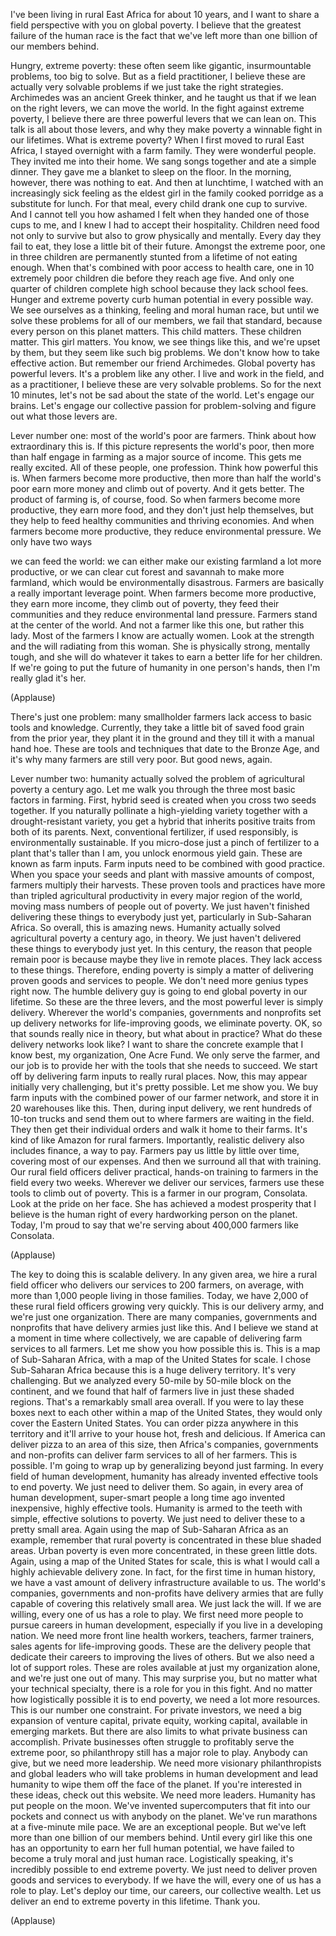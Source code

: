 
I&#39;ve been living in rural East Africa
for about 10 years,
and I want to share a field perspective
with you on global poverty.
I believe that the greatest failure
of the human race
is the fact that we&#39;ve left more than
one billion of our members behind.

Hungry, extreme poverty:
these often seem like gigantic,
insurmountable problems,
too big to solve.
But as a field practitioner,
I believe these are actually
very solvable problems
if we just take the right strategies.
Archimedes was an ancient Greek thinker,
and he taught us that if we lean
on the right levers,
we can move the world.
In the fight against extreme poverty,
I believe there are three powerful levers
that we can lean on.
This talk is all about those levers,
and why they make poverty
a winnable fight in our lifetimes.
What is extreme poverty?
When I first moved to rural East Africa,
I stayed overnight with a farm family.
They were wonderful people.
They invited me into their home.
We sang songs together
and ate a simple dinner.
They gave me a blanket
to sleep on the floor.
In the morning, however,
there was nothing to eat.
And then at lunchtime, I watched
with an increasingly sick feeling
as the eldest girl in the family
cooked porridge as a substitute for lunch.
For that meal, every child
drank one cup to survive.
And I cannot tell you how ashamed I felt
when they handed one of those cups to me,
and I knew I had to accept
their hospitality.
Children need food not only to survive
but also to grow physically and mentally.
Every day they fail to eat,
they lose a little bit of their future.
Amongst the extreme poor,
one in three children
are permanently stunted
from a lifetime of not eating enough.
When that&#39;s combined
with poor access to health care,
one in 10 extremely poor children
die before they reach age five.
And only one quarter of children
complete high school
because they lack school fees.
Hunger and extreme poverty curb
human potential in every possible way.
We see ourselves as a thinking,
feeling and moral human race,
but until we solve these problems
for all of our members,
we fail that standard,
because every person
on this planet matters.
This child matters.
These children matter.
This girl matters.
You know, we see things like this,
and we&#39;re upset by them,
but they seem like such big problems.
We don&#39;t know how
to take effective action.
But remember our friend Archimedes.
Global poverty has powerful levers.
It&#39;s a problem like any other.
I live and work in the field,
and as a practitioner,
I believe these are very
solvable problems.
So for the next 10 minutes,
let&#39;s not be sad
about the state of the world.
Let&#39;s engage our brains.
Let&#39;s engage our collective passion
for problem-solving
and figure out what those levers are.

Lever number one: most
of the world&#39;s poor are farmers.
Think about how extraordinary this is.
If this picture represents
the world&#39;s poor,
then more than half engage in farming
as a major source of income.
This gets me really excited.
All of these people, one profession.
Think how powerful this is.
When farmers become more productive,
then more than half the world&#39;s poor
earn more money and climb out of poverty.
And it gets better.
The product of farming
is, of course, food.
So when farmers become more productive,
they earn more food,
and they don&#39;t just help themselves,
but they help to feed healthy communities
and thriving economies.
And when farmers become more productive,
they reduce environmental pressure.
We only have two ways

we can feed the world:
we can either make our existing farmland
a lot more productive,
or we can clear cut forest and savannah
to make more farmland,
which would be environmentally disastrous.
Farmers are basically
a really important leverage point.
When farmers become more productive,
they earn more income,
they climb out of poverty,
they feed their communities and they
reduce environmental land pressure.
Farmers stand at the center of the world.
And not a farmer like this one,
but rather this lady.
Most of the farmers I know
are actually women.
Look at the strength and the will
radiating from this woman.
She is physically strong, mentally tough,
and she will do whatever it takes
to earn a better life for her children.
If we&#39;re going to put the future
of humanity in one person&#39;s hands,
then I&#39;m really glad it&#39;s her.

(Applause)


There&#39;s just one problem:
many smallholder farmers
lack access to basic tools and knowledge.
Currently, they take a little bit
of saved food grain from the prior year,
they plant it in the ground
and they till it with a manual hand hoe.
These are tools and techniques
that date to the Bronze Age,
and it&#39;s why many farmers
are still very poor.
But good news, again.

Lever number two:
humanity actually solved the problem
of agricultural poverty a century ago.
Let me walk you through the three
most basic factors in farming.
First, hybrid seed is created
when you cross two seeds together.
If you naturally pollinate
a high-yielding variety
together with a drought-resistant variety,
you get a hybrid that inherits
positive traits from both of its parents.
Next, conventional fertilizer,
if used responsibly,
is environmentally sustainable.
If you micro-dose
just a pinch of fertilizer
to a plant that&#39;s taller than I am,
you unlock enormous yield gain.
These are known as farm inputs.
Farm inputs need to be combined
with good practice.
When you space your seeds
and plant with massive amounts of compost,
farmers multiply their harvests.
These proven tools and practices
have more than tripled
agricultural productivity
in every major region of the world,
moving mass numbers of people
out of poverty.
We just haven&#39;t finished delivering
these things to everybody just yet,
particularly in Sub-Saharan Africa.
So overall, this is amazing news.
Humanity actually solved
agricultural poverty a century ago,
in theory.
We just haven&#39;t delivered these things
to everybody just yet.
In this century, the reason
that people remain poor
is because maybe they live
in remote places.
They lack access to these things.
Therefore, ending poverty
is simply a matter
of delivering proven goods
and services to people.
We don&#39;t need more genius types right now.
The humble delivery guy is going
to end global poverty in our lifetime.
So these are the three levers,
and the most powerful lever
is simply delivery.
Wherever the world&#39;s companies,
governments and nonprofits
set up delivery networks
for life-improving goods,
we eliminate poverty.
OK, so that sounds really nice in theory,
but what about in practice?
What do these delivery networks look like?
I want to share the concrete example
that I know best,
my organization, One Acre Fund.
We only serve the farmer,
and our job is to provide her
with the tools that she needs to succeed.
We start off by delivering farm inputs
to really rural places.
Now, this may appear
initially very challenging,
but it&#39;s pretty possible. Let me show you.
We buy farm inputs with the combined power
of our farmer network,
and store it in 20 warehouses like this.
Then, during input delivery,
we rent hundreds of 10-ton trucks
and send them out to where farmers
are waiting in the field.
They then get their individual orders
and walk it home to their farms.
It&#39;s kind of like Amazon
for rural farmers.
Importantly, realistic delivery
also includes finance, a way to pay.
Farmers pay us little by little over time,
covering most of our expenses.
And then we surround
all that with training.
Our rural field officers
deliver practical, hands-on training
to farmers in the field
every two weeks.
Wherever we deliver our services,
farmers use these tools
to climb out of poverty.
This is a farmer
in our program, Consolata.
Look at the pride on her face.
She has achieved a modest prosperity
that I believe is the human right
of every hardworking person on the planet.
Today, I&#39;m proud to say that we&#39;re serving
about 400,000 farmers like Consolata.

(Applause)

The key to doing this
is scalable delivery.
In any given area, we hire
a rural field officer
who delivers our services
to 200 farmers, on average,
with more than 1,000 people
living in those families.
Today, we have 2,000
of these rural field officers
growing very quickly.
This is our delivery army,
and we&#39;re just one organization.
There are many companies,
governments and nonprofits
that have delivery armies just like this.
And I believe we stand at a moment in time
where collectively, we are capable of
delivering farm services to all farmers.
Let me show you how possible this is.
This is a map of Sub-Saharan Africa,
with a map of the United States for scale.
I chose Sub-Saharan Africa because
this is a huge delivery territory.
It&#39;s very challenging.
But we analyzed every 50-mile
by 50-mile block on the continent,
and we found that half of farmers
live in just these shaded regions.
That&#39;s a remarkably small area overall.
If you were to lay these boxes
next to each other
within a map of the United States,
they would only cover
the Eastern United States.
You can order pizza
anywhere in this territory
and it&#39;ll arrive to your house
hot, fresh and delicious.
If America can deliver pizza
to an area of this size,
then Africa&#39;s companies,
governments and non-profits
can deliver farm services
to all of her farmers.
This is possible.
I&#39;m going to wrap up by generalizing
beyond just farming.
In every field of human development,
humanity has already invented
effective tools to end poverty.
We just need to deliver them.
So again, in every area
of human development,
super-smart people a long time ago
invented inexpensive,
highly effective tools.
Humanity is armed to the teeth
with simple, effective
solutions to poverty.
We just need to deliver these
to a pretty small area.
Again using the map
of Sub-Saharan Africa as an example,
remember that rural poverty is
concentrated in these blue shaded areas.
Urban poverty is even more concentrated,
in these green little dots.
Again, using a map
of the United States for scale,
this is what I would call
a highly achievable delivery zone.
In fact, for the first time
in human history,
we have a vast amount of delivery
infrastructure available to us.
The world&#39;s companies,
governments and non-profits
have delivery armies
that are fully capable
of covering this relatively small area.
We just lack the will.
If we are willing,
every one of us has a role to play.
We first need more people to pursue
careers in human development,
especially if you live
in a developing nation.
We need more front line health workers,
teachers, farmer trainers,
sales agents for life-improving goods.
These are the delivery people
that dedicate their careers
to improving the lives of others.
But we also need a lot of support roles.
These are roles available
at just my organization alone,
and we&#39;re just one out of many.
This may surprise you, but no matter
what your technical specialty,
there is a role for you in this fight.
And no matter how logistically possible
it is to end poverty,
we need a lot more resources.
This is our number one constraint.
For private investors, we need
a big expansion of venture capital,
private equity, working capital,
available in emerging markets.
But there are also limits
to what private business can accomplish.
Private businesses often struggle
to profitably serve the extreme poor,
so philanthropy still has
a major role to play.
Anybody can give,
but we need more leadership.
We need more visionary philanthropists
and global leaders who will take
problems in human development
and lead humanity to wipe them
off the face of the planet.
If you&#39;re interested in these ideas,
check out this website.
We need more leaders.
Humanity has put people on the moon.
We&#39;ve invented supercomputers
that fit into our pockets
and connect us with anybody on the planet.
We&#39;ve run marathons
at a five-minute mile pace.
We are an exceptional people.
But we&#39;ve left more than one billion
of our members behind.
Until every girl like this one
has an opportunity
to earn her full human potential,
we have failed to become
a truly moral and just human race.
Logistically speaking,
it&#39;s incredibly possible
to end extreme poverty.
We just need to deliver
proven goods and services
to everybody.
If we have the will, every one of us
has a role to play.
Let&#39;s deploy our time, our careers,
our collective wealth.
Let us deliver an end to extreme poverty
in this lifetime.
Thank you.

(Applause)

